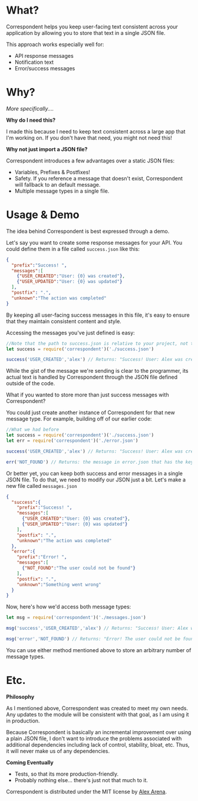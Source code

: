 # What?
Correspondent helps you keep user-facing text consistent across your application by allowing you to store that text in a single JSON file.

This approach works especially well for:
- API response messages
- Notification text
- Error/success messages

# Why?

*More specifically....*

**Why do I need this?**

I made this because I need to keep text consistent across a large app that I'm working on. If you don't have that need, you might not need this!

**Why not just import a JSON file?**

Correspondent introduces a few advantages over a static JSON files:
- Variables, Prefixes & Postfixes!
- Safety. If you reference a message that doesn't exist, Correspondent will fallback to an default message.
- Multiple message types in a single file.

# Usage & Demo

The idea behind Correspondent is best expressed through a demo.

Let's say you want to create some response messages for your API. You could define them in a file called `success.json` like this:
```json
{
  "prefix":"Success! ",
  "messages":[
    {"USER_CREATED":"User: {0} was created"},
    {"USER_UPDATED":"User: {0} was updated"}
  ],
  "postfix": ".",
  "unknown":"The action was completed"
}
```
By keeping all user-facing success messages in this file, it's easy to ensure that they maintain consistent content and style.

Accessing the messages you've just defined is easy:

```js
//Note that the path to success.json is relative to your project, not the location of the Correspondent module.
let success = require('correspondent')('./success.json')

success('USER_CREATED','alex') // Returns: "Success! User: Alex was created."

```

While the gist of the message we're sending is clear to the programmer, its actual text is handled by Correspondent through the JSON file defined outside of the code.

What if you wanted to store more than just success messages with Correspondent?

You could just create another instance of Correspondent for that new message type. For example, building off of our earlier code:

```js
//What we had before
let success = require('correspondent')('./success.json')
let err = require('correspondent')('./error.json')

success('USER_CREATED','alex') // Returns: "Success! User: Alex was created."

err('NOT_FOUND') // Returns: the message in error.json that has the key 'NOT_FOUND'

```

Or better yet, you can keep both success and error messages in a single JSON file. To do that, we need to modify our JSON just a bit. Let's make a new file called `messages.json`

```json
{
  "success":{
    "prefix":"Success! ",
    "messages":[
      {"USER_CREATED":"User: {0} was created"},
      {"USER_UPDATED":"User: {0} was updated"}
    ],
    "postfix": ".",
    "unknown":"The action was completed"
  },
  "error":{
    "prefix":"Error! ",
    "messages":[
      {"NOT_FOUND":"The user could not be found"}
    ],
    "postfix": ".",
    "unknown":"Something went wrong"
  }
}
```

Now, here's how we'd access both message types:

```js
let msg = require('correspondent')('./messages.json')

msg('success','USER_CREATED','alex') // Returns: "Success! User: Alex was created."

msg('error','NOT_FOUND') // Returns: "Error! The user could not be found."

```

You can use either method mentioned above to store an arbitrary number of message types.

# Etc.

**Philosophy**

As I mentioned above, Correspondent was created to meet my own needs. Any updates to the module will be consistent with that goal, as I am using it in production.

Because Correspondent is basically an incremental improvement over using a plain JSON file, I don't want to introduce the problems associated with additional dependencies including lack of control, stability, bloat, etc. Thus, it will never make us of any dependencies.

**Coming Eventually**

- Tests, so that its more production-friendly.
- Probably nothing else... there's just not that much to it.

Correspondent is distributed under the MIT license by [Alex Arena](http://alexarena.com).
